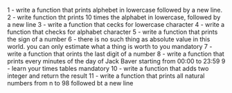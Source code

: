 1 - write a function that prints alphebet in lowercase followed by a new line.
2 - write function tht prints 10 times the alphabet in lowercase, followed by a new line
3 - write a function that cecks for lowercase character
4 - write a function that checks for alphabet character
5 - write a function that prints the sign of a number
6 - there is no such thing as absolute  value in this world. you can only estimate what a thing is worth to you mandatory
7 - write a function that orints the last digit of a number
8 - write a function that prints every minutes of the day of Jack Baver starting from 00:00 to 23:59
9 - learn your times tables mandatory
10 - write a function that adds two integer and return the result
11 - write a function that prints all natural numbers from n to 98 followed bt a new line
